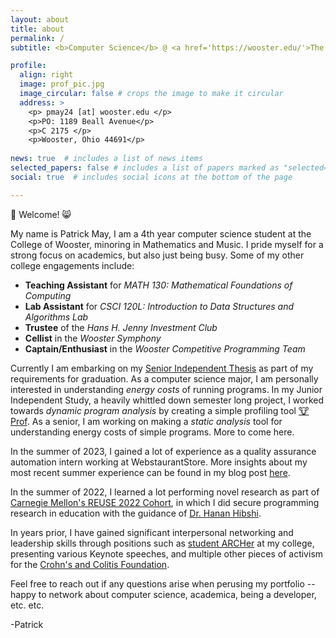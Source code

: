 ```yaml
---
layout: about
title: about
permalink: /
subtitle: <b>Computer Science</b> @ <a href='https://wooster.edu/'>The College of Wooster</a> | <b> Junior Quality Assurance Engineer 1</br> @ <a href="https://www.webstaurantstore.com/"> Webstaurant Store </a>

profile:
  align: right
  image: prof_pic.jpg
  image_circular: false # crops the image to make it circular
  address: >
    <p> pmay24 [at] wooster.edu </p>
    <p>PO: 1189 Beall Avenue</p>
    <p>C 2175 </p>
    <p>Wooster, Ohio 44691</p>
  
news: true  # includes a list of news items
selected_papers: false # includes a list of papers marked as "selected={true}"
social: true  # includes social icons at the bottom of the page

---
```


:dog: Welcome! :smile_cat:

My name is Patrick May, I am a 4th year computer science student at the College of Wooster, minoring in Mathematics and Music. I pride myself for a strong focus on academics, but also just being busy. Some of my other college engagements include: 

- **Teaching Assistant** for *MATH 130: Mathematical Foundations of Computing* 
- **Lab Assistant** for *CSCI 120L: Introduction to Data Structures and Algorithms Lab*
- **Trustee** of the *Hans H. Jenny Investment Club*
- **Cellist** in the *Wooster Symphony*
- **Captain/Enthusiast** in the *Wooster Competitive Programming Team*

Currently I am embarking on my [Senior Independent Thesis](https://wooster.edu/academics/research/is/) as part of my requirements for graduation. As a computer science major, I am personally interested in understanding *energy costs* of running programs. In my Junior Independent Study, a heavily whittled down semester long project, I worked towards *dynamic program analysis* by creating a simple profiling tool [:cow: Prof](https://github.com/patrick-may/Energy-Efficiency-Profiler). As a senior, I am working on making a *static analysis* tool for understanding energy costs of simple programs. More to come here.

In the summer of 2023, I gained a lot of experience as a quality assurance automation intern working at WebstaurantStore. More insights about my most recent summer experience can be found in my blog post [here](/blog/2023/webstaurant-qa-internship). 

In the summer of 2022, I learned a lot performing novel research as part of [Carnegie Mellon's REUSE 2022 Cohort](https://www.cmu.edu/scs/s3d/reuse/), in which I did secure programming research in education with the guidance of [Dr. Hanan Hibshi](https://www.cmu.edu/ini/about/team/hibshi.html). 

In years prior, I have gained significant interpersonal networking and leadership skills through positions such as [student ARCHer](https://wooster.edu/new-students/arch/) at my college, presenting various Keynote speeches, and multiple other pieces of activism for the [Crohn's and Colitis Foundation](https://www.crohnscolitisfoundation.org/?_ga=2.256433355.1559959825.1672760857-605331151.1672760857&_gac=1.117230324.1672760857.CjwKCAiAwc-dBhA7EiwAxPRylL7jbQLNYwkMHAZC2XysOBc2f8SxeQpfNZock7sfpbuG69xhCGylZRoCMAwQAvD_BwE).

Feel free to reach out if any questions arise when perusing my portfolio -- happy to network about computer science, academica, being a developer, etc. etc.

-Patrick

